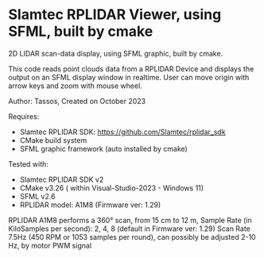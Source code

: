 # Slamtec RPLIDAR Viewer, using SFML, built by cmake

 2D LIDAR scan-data display, using SFML graphic, built by cmake.

This code reads point clouds data from a RPLIDAR Device and displays the output on an SFML display window in realtime.
User can move origin with arrow keys and zoom with mouse wheel.

Author: Tassos, Created on October 2023

Requires: 
* Slamtec RPLIDAR SDK: https://github.com/Slamtec/rplidar_sdk
* CMake build system 
* SFML graphic framework (auto installed by cmake)

Tested with: 
* Slamtec RPLIDAR SDK v2
* CMake v3.26 ( within Visual-Studio-2023 - Windows 11)
* SFML v2.6
* RPLIDAR model: A1M8 (Firmware ver: 1.29)

RPLIDAR A1M8 performs a 360° scan, from 15 cm to 12 m,
Sample Rate (in KiloSamples per second): 2, 4, 8 (default in Firmware ver: 1.29)
Scan Rate 7.5Hz (450 RPM or 1053 samples per round), 
can possibly be adjusted 2-10 Hz, by motor PWM signal
